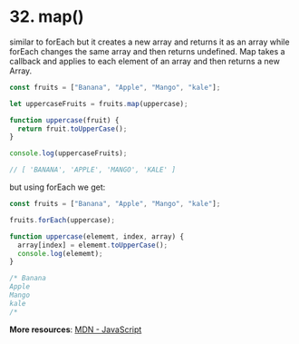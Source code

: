 # 32. map()
similar to forEach but it creates a new array and returns it as an array while forEach changes the same array and then returns undefined.
Map takes a callback and applies to each element of an array and then returns a new Array. 
```js
const fruits = ["Banana", "Apple", "Mango", "kale"];

let uppercaseFruits = fruits.map(uppercase);

function uppercase(fruit) {
  return fruit.toUpperCase();
}

console.log(uppercaseFruits);

// [ 'BANANA', 'APPLE', 'MANGO', 'KALE' ]
```
but using forEach we get:
```js
const fruits = ["Banana", "Apple", "Mango", "kale"];

fruits.forEach(uppercase);

function uppercase(elememt, index, array) {
  array[index] = elememt.toUpperCase();
  console.log(elememt);
}

/* Banana
Apple
Mango
kale
/* 
```

**More resources**: [MDN - JavaScript](https://developer.mozilla.org/en-US/docs/Web/JavaScript)